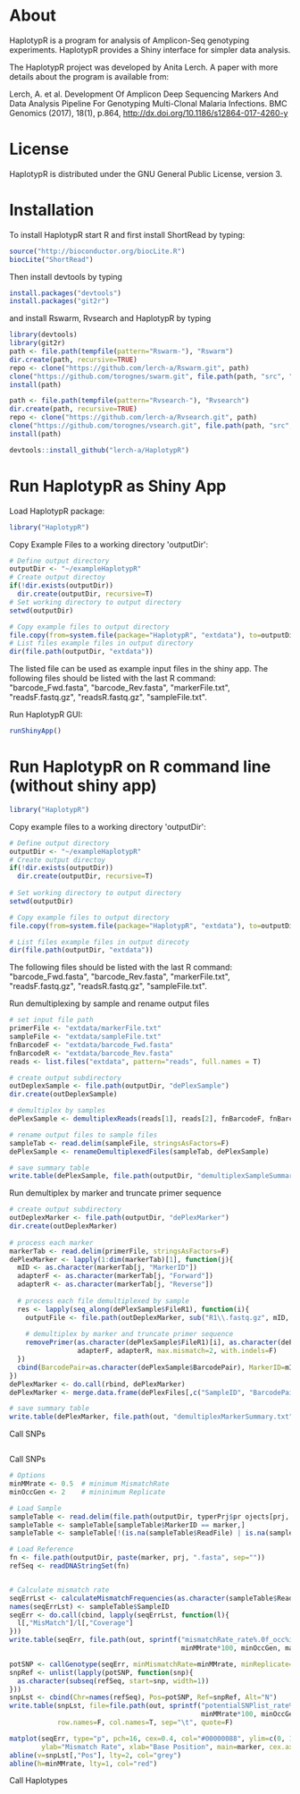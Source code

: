# About

HaplotypR is a program for analysis of Amplicon-Seq genotyping experiments. HaplotypR provides a Shiny interface for simpler data analysis.

The HaplotypR project was developed by Anita Lerch. A paper with more details about the program is available from:

Lerch, A. et al. Development Of Amplicon Deep Sequencing Markers And Data Analysis Pipeline For Genotyping Multi-Clonal Malaria Infections. BMC Genomics (2017), 18(1), p.864, http://dx.doi.org/10.1186/s12864-017-4260-y

# License

HaplotypR is distributed under the GNU General Public License, version 3.

# Installation

To install HaplotypR start R and first install ShortRead by typing:

```R
source("http://bioconductor.org/biocLite.R")
biocLite("ShortRead")
```

Then install devtools by typing

```R
install.packages("devtools")
install.packages("git2r")
```

and install Rswarm, Rvsearch and HaplotypR by typing

```R
library(devtools)
library(git2r)
path <- file.path(tempfile(pattern="Rswarm-"), "Rswarm")
dir.create(path, recursive=TRUE)
repo <- clone("https://github.com/lerch-a/Rswarm.git", path)
clone("https://github.com/torognes/swarm.git", file.path(path, "src", "swarm"))
install(path)

path <- file.path(tempfile(pattern="Rvsearch-"), "Rvsearch")
dir.create(path, recursive=TRUE)
repo <- clone("https://github.com/lerch-a/Rvsearch.git", path)
clone("https://github.com/torognes/vsearch.git", file.path(path, "src", "vsearch"))
install(path)

devtools::install_github("lerch-a/HaplotypR")
```

# Run HaplotypR as Shiny App

Load HaplotypR package:
```R
library("HaplotypR")
```

Copy Example Files to a working directory 'outputDir':
```R
# Define output directory 
outputDir <- "~/exampleHaplotypR"  
# Create output directoy
if(!dir.exists(outputDir))
  dir.create(outputDir, recursive=T)
# Set working directory to output directory
setwd(outputDir)

# Copy example files to output directory
file.copy(from=system.file(package="HaplotypR", "extdata"), to=outputDir, recursive = T)
# List files example files in output directory
dir(file.path(outputDir, "extdata"))
```
The listed file can be used as example input files in the shiny app. The following files should be listed with the last R command: "barcode_Fwd.fasta", "barcode_Rev.fasta", "markerFile.txt", "readsF.fastq.gz", "readsR.fastq.gz", "sampleFile.txt". 


Run HaplotypR GUI:
```R
runShinyApp()
```

# Run HaplotypR on R command line (without shiny app)

```R
library("HaplotypR")
```

Copy example files to a working directory 'outputDir':
```R
# Define output directory 
outputDir <- "~/exampleHaplotypR"  
# Create output directoy
if(!dir.exists(outputDir))
  dir.create(outputDir, recursive=T)
  
# Set working directory to output directory
setwd(outputDir)

# Copy example files to output directory
file.copy(from=system.file(package="HaplotypR", "extdata"), to=outputDir, recursive = T)

# List files example files in output direcoty
dir(file.path(outputDir, "extdata"))
```
The following files should be listed with the last R command: "barcode_Fwd.fasta", "barcode_Rev.fasta", "markerFile.txt", "readsF.fastq.gz", "readsR.fastq.gz", "sampleFile.txt". 

Run demultiplexing by sample and rename output files
```R
# set input file path
primerFile <- "extdata/markerFile.txt"
sampleFile <- "extdata/sampleFile.txt"
fnBarcodeF <- "extdata/barcode_Fwd.fasta"
fnBarcodeR <- "extdata/barcode_Rev.fasta"
reads <- list.files("extdata", pattern="reads", full.names = T)

# create output subdirectory 
outDeplexSample <- file.path(outputDir, "dePlexSample")
dir.create(outDeplexSample)

# demultiplex by samples
dePlexSample <- demultiplexReads(reads[1], reads[2], fnBarcodeF, fnBarcodeR, outDeplexSample)

# rename output files to sample files
sampleTab <- read.delim(sampleFile, stringsAsFactors=F)
dePlexSample <- renameDemultiplexedFiles(sampleTab, dePlexSample)

# save summary table
write.table(dePlexSample, file.path(outputDir, "demultiplexSampleSummary.txt"), sep="\t", row.names=F)
```

Run demultiplex by marker and truncate primer sequence
```R
# create output subdirectory 
outDeplexMarker <- file.path(outputDir, "dePlexMarker")
dir.create(outDeplexMarker)
  
# process each marker
markerTab <- read.delim(primerFile, stringsAsFactors=F)
dePlexMarker <- lapply(1:dim(markerTab)[1], function(j){
  mID <- as.character(markerTab[j, "MarkerID"])
  adapterF <- as.character(markerTab[j, "Forward"])
  adapterR <- as.character(markerTab[j, "Reverse"])
  
  # process each file demultiplexed by sample
  res <- lapply(seq_along(dePlexSample$FileR1), function(i){
    outputFile <- file.path(outDeplexMarker, sub("R1\\.fastq.gz", mID, basename(as.character(dePlexSample$FileR1)[i])))
    
    # demultiplex by marker and truncate primer sequence
    removePrimer(as.character(dePlexSample$FileR1)[i], as.character(dePlexSample$FileR2)[i], outputFile, 
                 adapterF, adapterR, max.mismatch=2, with.indels=F)
  })
  cbind(BarcodePair=as.character(dePlexSample$BarcodePair), MarkerID=mID, do.call(rbind, res))
})
dePlexMarker <- do.call(rbind, dePlexMarker)
dePlexMarker <- merge.data.frame(dePlexFiles[,c("SampleID", "BarcodePair")], dePlexMarker, by="BarcodePair")

# save summary table
write.table(dePlexMarker, file.path(out, "demultiplexMarkerSummary.txt"), sep="\t", row.names=F)
```

Call SNPs 
```R
```

Call SNPs 
```R
# Options
minMMrate <- 0.5  # minimum MismatchRate
minOccGen <- 2    # mininimum Replicate

# Load Sample
sampleTable <- read.delim(file.path(outputDir, typerPrj$pr ojects[prj, "filename"]), stringsAsFactors=T)
sampleTable <- sampleTable[sampleTable$MarkerID == marker,]
sampleTable <- sampleTable[!(is.na(sampleTable$ReadFile) | is.na(sampleTable$SampleID)),]

# Load Reference
fn <- file.path(outputDir, paste(marker, prj, ".fasta", sep=""))
refSeq <- readDNAStringSet(fn)


# Calculate mismatch rate
seqErrLst <- calculateMismatchFrequencies(as.character(sampleTable$ReadFile), refSeq, minCoverage=100L)
names(seqErrLst) <- sampleTable$SampleID
seqErr <- do.call(cbind, lapply(seqErrLst, function(l){
  l[,"MisMatch"]/l[,"Coverage"]
}))
write.table(seqErr, file.path(out, sprintf("mismatchRate_rate%.0f_occ%i_%s%s.txt", 
                                           minMMrate*100, minOccGen, marker, prj)), sep="\t", row.names=F)

potSNP <- callGenotype(seqErr, minMismatchRate=minMMrate, minReplicate=minOccGen)
snpRef <- unlist(lapply(potSNP, function(snp){
  as.character(subseq(refSeq, start=snp, width=1))
}))
snpLst <- cbind(Chr=names(refSeq), Pos=potSNP, Ref=snpRef, Alt="N")
write.table(snpLst, file=file.path(out, sprintf("potentialSNPlist_rate%.0f_occ%i_%s%s.txt", 
                                                minMMrate*100, minOccGen, marker, prj)), 
            row.names=F, col.names=T, sep="\t", quote=F)

matplot(seqErr, type="p", pch=16, cex=0.4, col="#00000088", ylim=c(0, 1),
        ylab="Mismatch Rate", xlab="Base Position", main=marker, cex.axis=2, cex.lab=2)
abline(v=snpLst[,"Pos"], lty=2, col="grey")
abline(h=minMMrate, lty=1, col="red")
```

Call Haplotypes
```R
```
